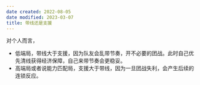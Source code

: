 ```yaml
---
date created: 2022-08-05
date modified: 2023-03-07
title: 带线还是支援
---
```


对个人而言，

- 低端局，带线大于支援，因为队友会乱带节奏，开不必要的团战。此时自己优先清线获得经济保障，自己来带节奏会更稳妥。
- 高端局或者说能力匹配局，支援大于带线，因为一旦团战失利，会产生后续的连锁反应。
